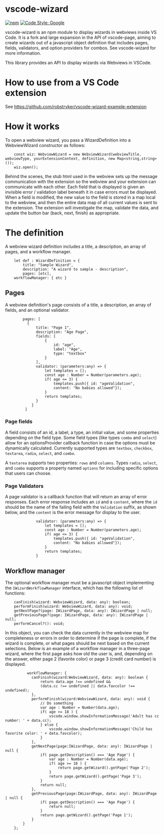 # vscode-wizard
[![npm](https://img.shields.io/npm/v/@redhat-developer/vscode-wizard?color=brightgreen)](https://www.npmjs.com/package/@redhat-developer/vscode-wizard)
[![Code Style: Google](https://img.shields.io/badge/code%20style-google-blueviolet.svg)](https://github.com/google/gts)

vscode-wizard is an npm module to display wizards in webviews inside VS Code.  It is a fork and large expansion in the API of vscode-page, aiming to create wizards out of a javascript object definition that includes pages, fields, validators, and option providers for combos. See vscode-wizard for more information. 

This library provides an API to display wizards via Webviews in VSCode.

# How to use from a VS Code extension
See https://github.com/robstryker/vscode-wizard-example-extension

# How it works
To open a webview wizard, you pass a WizardDefinition into a WebviewWizard constructor as follows:

```
    const wiz: WebviewWizard = new WebviewWizard(webviewTitle, webviewType, yourExtensionContext, definition, new Map<string,string>());
    wiz.open();
```

Behind the scenes, the stub html used in the webview sets up the message communication with the extension so the webview and your extension can communicate with each other. Each field that is displayed is given an invisible error / validation label beneath it in case errors must be displayed. When a field is modified, the new value to the field is stored in a map local to the webview, and then the entire data map of all current values is sent to the extension. The extension will investigate the map, validate the data, and update the button bar (back, next, finish) as appropriate. 

# The definition
A webview wizard definition includes a title, a description, an array of pages, and a workflow manager. 
```
    let def : WizardDefinition = {
        title: "Sample Wizard", 
        description: "A wizard to sample - description",
        pages: [etc], 
	workflowManager: { etc }
```
## Pages

A webview definition's page consists of a title, a description, an array of fields, and an optional validator. 

```
        pages: [
          {
              title: "Page 1",
              description: "Age Page",
              fields: [
                  {
                      id: "age",
                      label: "Age",
                      type: "textbox"
                  }
              ],
              validator: (parameters:any) => {
                  let templates = [];
                  const age : Number = Number(parameters.age);
                  if( age <= 3) {
                      templates.push({ id: "ageValidation", 
                      content: "No babies allowed"});
                  }
                  return templates;
              }
            }
         ]
```

### Page fields
A field consists of an id, a label, a type, an initial value, and some properties depending on the field type. Some field types (like types `combo` and `select`) allow for an optionsProvider callback function in case the options must be dynamically calculated. Currently supported types are `textbox`, `checkbox`, `textarea`, `radio`, `select`,  and `combo`. 

A `textarea` supports two properties: `rows` and `columns`. Types `radio`, `select`, and `combo` supports a property named `options` for including specific options that users can choose. 

### Page Validators

A page validator is a callback function that will return an array of error responses. Each error response includes an `id` and a `content`, where the `id` should be the name of the failing field with the `Validation` suffix, as shown below, and the `content` is the error message for display to the user. 

```
              validator: (parameters:any) => {
                  let templates = [];
                  const age : Number = Number(parameters.age);
                  if( age <= 3) {
                      templates.push({ id: "ageValidation", 
                      content: "No babies allowed"});
                  }
                  return templates;
              }

```

## Workflow manager

The optional workflow manager must be a javascript object implementing the `IWizardWorkflowManager` interface, which has the following list of functions:

```
    canFinish(wizard: WebviewWizard, data: any): boolean;
    performFinish(wizard: WebviewWizard, data: any): void;
    getNextPage?(page: IWizardPage, data: any): IWizardPage | null;
    getPreviousPage?(page: IWizardPage, data: any): IWizardPage | null;
    performCancel?(): void;
```

In this object, you can check the data currently in the webview map for completeness or errors in order to determine if the page is complete, if the wizard is complete, or what pages should be next based on the current selections.  Below is an example of a workflow manager in a three-page wizard, where the first page asks how old the user is, and, depending on the answer, either page 2 (favorite color) or page 3 (credit card number) is displayed. 

```
          workflowManager: {
            canFinish(wizard:WebviewWizard, data: any): boolean {
                return data.age !== undefined && 
                (data.cc !== undefined || data.favcolor !== undefined);
            },
            performFinish(wizard:WebviewWizard, data: any): void {
                // Do something
                var age : Number = Number(data.age);
                if( age >= 18 ) {
                    vscode.window.showInformationMessage('Adult has cc number: ' + data.cc);
                } else {
                    vscode.window.showInformationMessage('Child has favorite color: ' + data.favcolor);
                }
            },
            getNextPage(page:IWizardPage, data: any): IWizardPage | null {
                if( page.getDescription() === 'Age Page') {
                    var age : Number = Number(data.age);
                    if( age >= 18 ) {
                        return page.getWizard().getPage('Page 2');
                    }
                    return page.getWizard().getPage('Page 3');
                }
                return null;
            },
            getPreviousPage(page:IWizardPage, data: any): IWizardPage | null {
                if( page.getDescription() === 'Age Page') {
                    return null;
                }
                return page.getWizard().getPage('Page 1');
            }
        }
    };
```
